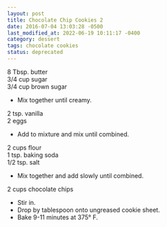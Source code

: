 ```yaml
---
layout: post
title: Chocolate Chip Cookies 2
date: 2016-07-04 13:03:28 -0500
last_modified_at: 2022-06-19 10:11:17 -0400
category: dessert
tags: chocolate cookies
status: deprecated
---
```

8 Tbsp. butter  
3/4 cup sugar  
3/4 cup brown sugar
  

  * Mix together until creamy.


2 tsp. vanilla  
2 eggs
  

  * Add to mixture and mix until combined.


2 cups flour  
1 tsp. baking soda  
1/2 tsp. salt
  

  * Mix together and add slowly until combined.


2 cups chocolate chips
  

  * Stir in.
  * Drop by tablespoon onto ungreased cookie sheet.
  * Bake 9-11 minutes at 375° F.

